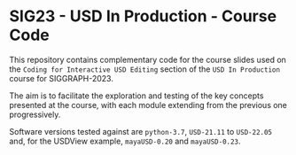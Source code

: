 # SIG23 - USD In Production - Course Code
This repository contains complementary code for the course slides used on the `Coding for Interactive USD Editing` section of the `USD In Production` course for SIGGRAPH-2023.

The aim is to facilitate the exploration and testing of the key concepts presented at the course, with each module extending from the previous one progressively.

Software versions tested against are `python-3.7`, `USD-21.11` to `USD-22.05` and, for the USDView example, `mayaUSD-0.20` and `mayaUSD-0.23`.